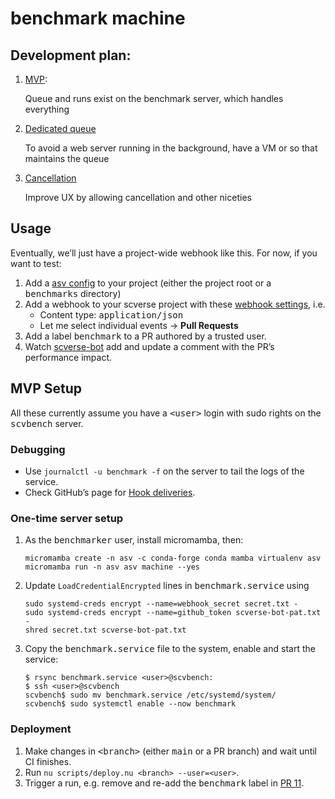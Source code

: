 # benchmark machine

## Development plan:

1. [MVP](https://github.com/scverse/benchmark/milestone/1):

   Queue and runs exist on the benchmark server, which handles everything

2. [Dedicated queue](https://github.com/scverse/benchmark/milestone/2)

   To avoid a web server running in the background, have a VM or so that maintains the queue

3. [Cancellation](https://github.com/scverse/benchmark/milestone/3)

   Improve UX by allowing cancellation and other niceties

## Usage

Eventually, we’ll just have a project-wide webhook like this. For now, if you want to test:

1. Add a [asv config][] to your project (either the project root or a <samp>benchmarks</samp> directory)
2. Add a webhook to your scverse project with these [webhook settings][], i.e.
   - Content type: <samp>application/json</samp>
   - Let me select individual events → **Pull Requests**
3. Add a label <kbd>benchmark</kbd> to a PR authored by a trusted user.
4. Watch [scverse-bot][] add and update a comment with the PR’s performance impact.

[asv config]: https://asv.readthedocs.io/en/v0.6.1/using.html
[webhook settings]: https://github.com/scverse/benchmark/settings/hooks/464592128
[scverse-bot]: https://github.com/scverse-bot

## MVP Setup

All these currently assume you have a <samp>&lt;user></samp> login with sudo rights on the <samp>scvbench</samp> server.

### Debugging

- Use `journalctl -u benchmark -f` on the server to tail the logs of the service.
- Check GitHub’s page for [Hook deliveries][].

[Hook deliveries]: https://github.com/scverse/benchmark/settings/hooks/464592128?tab=deliveries

### One-time server setup
1. As the <samp>benchmarker</samp> user, install micromamba, then:

   ```shell
   micromamba create -n asv -c conda-forge conda mamba virtualenv asv
   micromamba run -n asv asv machine --yes
   ```

2. Update `LoadCredentialEncrypted` lines in <samp>benchmark.service</samp> using

   ```shell
   sudo systemd-creds encrypt --name=webhook_secret secret.txt -
   sudo systemd-creds encrypt --name=github_token scverse-bot-pat.txt -
   shred secret.txt scverse-bot-pat.txt
   ```

3. Copy the <samp>benchmark.service</samp> file to the system, enable and start the service:

   ```console
   $ rsync benchmark.service <user>@scvbench:
   $ ssh <user>@scvbench
   scvbench$ sudo mv benchmark.service /etc/systemd/system/
   scvbench$ sudo systemctl enable --now benchmark
   ```

### Deployment
1. Make changes in <samp>&lt;branch></samp> (either <samp>main</samp> or a PR branch) and wait until CI finishes.
2. Run `nu scripts/deploy.nu <branch> --user=<user>`.
3. Trigger a run,
   e.g. remove and re-add the <kbd>benchmark</kbd> label in [PR 11][].

[PR 11]: https://github.com/scverse/benchmark/pull/11
